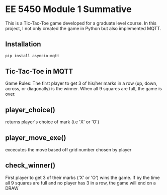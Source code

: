 # EE 5450 Module 1 Summative
This is a Tic-Tac-Toe game developed for a graduate level course. In this project, I not only created the game in Python but also implemented MQTT. 

## Installation
```bash
pip install asyncio-mqtt
```

## Tic-Tac-Toe in MQTT
Game Rules: The first player to get 3 of his/her marks in a row (up, down, across, or diagonally) is the winner.
When all 9 squares are full, the game is over.

## player_choice()
returns player's choice of mark (i.e 'X' or 'O')
  
## player_move_exe()
excecutes the move based off grid number chosen by player

## check_winner()
First player to get 3 of their marks ('X' or 'O') wins the game.
If by the time all 9 squares are full and no player has 3 in a row, the game will end on a DRAW
